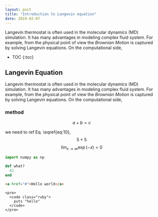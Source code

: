 ```yaml
---
layout: post
title: "Introduction to Langevin equation"
date: 2019-02-07
---
```


Langevin thermostat is often used in the molecular dynamics (MD) simulation. It has many advantages in modeling complex fluid system. For example, from the physical point of view the *Brownian Motion* is captured by solving Langevin equations. On the computational side, 



* TOC
{:toc}
## Langevin Equation

Langevin thermostat is often used in the molecular dynamics (MD) simulation. It has many advantages in modeling complex fluid system. For example, from the physical point of view the *Brownian Motion* is captured by solving Langevin equations. On the computational side, 





### method

$$
a + b = c \label{eq:10}\tag{1}
$$



we need to ref Eq. \eqref{eq:10},  $$ 5+ 5 $$  $$\lim_{x \to \infty} \exp(-x) = 0$$



```python
import numpy as np
```

~~~ ruby
def what?
  42
end
~~~

~~~ html
<a href="#">Hello world</a>
~~~

```
<pre>
  <code class="ruby">
    puts "hello"
  </code>
</pre>
```